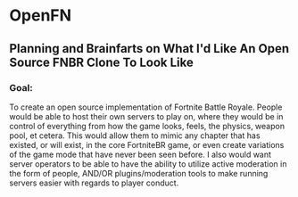 # OpenFN 
## Planning and Brainfarts on What I'd Like An Open Source FNBR Clone To Look Like
### Goal:
To create an open source implementation of Fortnite Battle Royale.  People would be able to host their own servers to play on,
where they would be in control of everything from how the game looks, feels, the physics, weapon pool, et cetera.  This would 
allow them to mimic any chapter that has existed, or will exist, in the core FortniteBR game, or even create variations of the
game mode that have never been seen before.  I also would want server operators to be able to have the ability to utilize active
moderation in the form of people, AND/OR plugins/moderation tools to make running servers easier with regards to player conduct.
